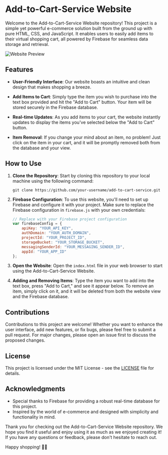 # Add-to-Cart-Service Website

Welcome to the Add-to-Cart-Service Website repository! This project is a simple yet powerful e-commerce solution built from the ground up with pure HTML, CSS, and JavaScript. It enables users to easily add items to their virtual shopping cart, all powered by Firebase for seamless data storage and retrieval.

![Website Preview]((https://add-to-cart-service.netlify.app/))

## Features

- **User-Friendly Interface**: Our website boasts an intuitive and clean design that makes shopping a breeze.

- **Add Items to Cart**: Simply type the item you wish to purchase into the text box provided and hit the "Add to Cart" button. Your item will be stored securely in the Firebase database.

- **Real-time Updates**: As you add items to your cart, the website instantly updates to display the items you've selected below the "Add to Cart" button.

- **Item Removal**: If you change your mind about an item, no problem! Just click on the item in your cart, and it will be promptly removed both from the database and your view.

## How to Use

1. **Clone the Repository**: Start by cloning this repository to your local machine using the following command:

   ```
   git clone https://github.com/your-username/add-to-cart-service.git
   ```

2. **Firebase Configuration**: To use this website, you'll need to set up Firebase and configure it with your project. Make sure to replace the Firebase configuration in `firebase.js` with your own credentials:

   ```javascript
   // Replace with your Firebase project configuration
   var firebaseConfig = {
       apiKey: "YOUR_API_KEY",
       authDomain: "YOUR_AUTH_DOMAIN",
       projectId: "YOUR_PROJECT_ID",
       storageBucket: "YOUR_STORAGE_BUCKET",
       messagingSenderId: "YOUR_MESSAGING_SENDER_ID",
       appId: "YOUR_APP_ID"
   };
   ```

3. **Open the Website**: Open the `index.html` file in your web browser to start using the Add-to-Cart-Service Website.

4. **Adding and Removing Items**: Type the item you want to add into the text box, press "Add to Cart," and see it appear below. To remove an item, simply click on it, and it will be deleted from both the website view and the Firebase database.

## Contributions

Contributions to this project are welcome! Whether you want to enhance the user interface, add new features, or fix bugs, please feel free to submit a pull request. For major changes, please open an issue first to discuss the proposed changes.

## License

This project is licensed under the MIT License - see the [LICENSE](LICENSE) file for details.

## Acknowledgments

- Special thanks to Firebase for providing a robust real-time database for this project.
- Inspired by the world of e-commerce and designed with simplicity and functionality in mind.

Thank you for checking out the Add-to-Cart-Service Website repository. We hope you find it useful and enjoy using it as much as we enjoyed creating it! If you have any questions or feedback, please don't hesitate to reach out.

Happy shopping! 🛒🌟
